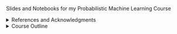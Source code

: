Slides and Notebooks for my Probabilistic Machine Learning Course

<details>
<summary>References and Acknowledgments</summary>


There are several excellent resources I heavily relied on to create this course. I would like to thank the authors of these resources for making them available to the public (in no particular order)

1. Piyush Rai (IIT Kanpur) excellent course and slides on the same subject
2. Philip Hennig (University of Tübingen) excellent course and slides on the same subject
3. Kevin Murphy (Google) excellent book on the same subject
4. Ben Lambert has a great book and [Youtube videos](https://www.youtube.com/playlist?list=PLwJRxp3blEvZ8AKMXOy0fc0cqT61GsKCG) on the same subject
5. Aki Vehtari (Aalto University) excellent course and slides on the same subject
6. Richard McElreath course on Statistical Rethinking
7. Allen Downey (Olin College) excellent book on the same subject
8. Sargur Srihari (University at Buffalo) [excellent course and slides](https://cedar.buffalo.edu/~srihari/CSE574/) on the same subject
9. Felix Machine Learning and Simulation YouTube [channel](https://www.youtube.com/@MachineLearningSimulation)

</details>


<details>
<summary> Course Outline </summary>

- Introduction and Logistics [[slides](slides/introduction.pdf)][[notebook](notebooks/cats-dogs.ipynb)]
- Distributions, Refresher [[notebook](notebooks/distributions.ipynb)]
- Maximum Likelihood Estimation [[slides](slides/mle.pdf)][[notebook](notebooks/mle.ipynb)]

</details>


